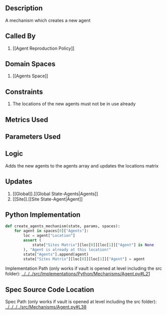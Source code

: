 ## Description

A mechanism which creates a new agent
## Called By
1. [[Agent Reproduction Policy]]
## Domain Spaces
1. [[Agents Space]]
## Constraints
1. The locations of the new agents must not be in use already
## Metrics Used

## Parameters Used

## Logic
Adds the new agents to the agents array and updates the locations matrix

## Updates

1. [[Global]].[[Global State-Agents|Agents]]
2. [[Site]].[[Site State-Agent|Agent]]
## Python Implementation
```python
def create_agents_mechanism(state, params, spaces):
    for agent in spaces[0]["Agents"]:
        loc = agent["Location"]
        assert (
            state["Sites Matrix"][loc[0]][loc[1]]["Agent"] is None
        ), "Agent is already at this location!"
        state["Agents"].append(agent)
        state["Sites Matrix"][loc[0]][loc[1]]["Agent"] = agent
```
Implementation Path (only works if vault is opened at level including the src folder): [../../../src/Implementations/Python/Mechanisms/Agent.py#L21](../../../src/Implementations/Python/Mechanisms/Agent.py#L21)

## Spec Source Code Location

Spec Path (only works if vault is opened at level including the src folder): [../../../../src/Mechanisms/Agent.py#L38](../../../../src/Mechanisms/Agent.py#L38)

